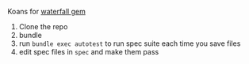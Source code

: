 Koans for [waterfall gem](https://github.com/apneadiving/waterfall)

1. Clone the repo
2. bundle
3. run `bundle exec autotest` to run spec suite each time you save files
4. edit spec files in `spec` and make them pass
